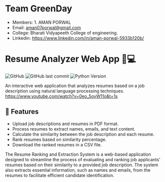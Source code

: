 # Team GreenDay
- Members: 1. AMAN PORWAL
- Email: aman07porwal@gmail.com
- College: Bharati Vidyapeeth College of engineering.
- Linkedin: https://www.linkedin.com/in/aman-porwal-5933b120b/


# Resume Analyzer Web App :memo::computer:

![GitHub](https://img.shields.io/github/license/iamamanporwal/resume-ranker)
![GitHub last commit](https://img.shields.io/github/last-commit/iamamanporwal/resume-ranker)
![Python Version](https://img.shields.io/badge/python-3.8%2B-blue)

An interactive web application that analyzes resumes based on a job description using natural language processing techniques. https://www.youtube.com/watch?v=0eo_5oyW11o&t=1s

## :rocket: Features

- Upload job descriptions and resumes in PDF format.
- Process resumes to extract names, emails, and text content.
- Calculate the similarity between the job description and each resume.
- Rank resumes based on similarity percentage.
- Download the ranked resumes in a CSV file.

The Resume Ranking and Extraction System is a web-based application designed to streamline the process of evaluating and ranking job applicants' resumes based on their similarity to a provided job description. The system also extracts essential information, such as names and emails, from the resumes to facilitate efficient candidate identification.
